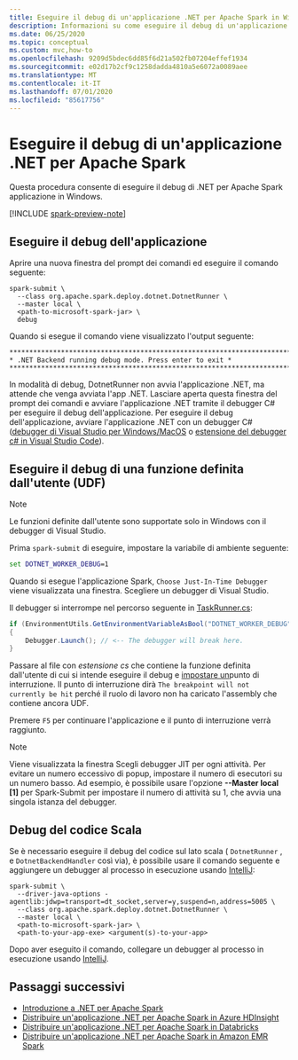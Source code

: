```yaml
---
title: Eseguire il debug di un'applicazione .NET per Apache Spark in Windows
description: Informazioni su come eseguire il debug di un'applicazione .NET per Apache Spark in Windows.
ms.date: 06/25/2020
ms.topic: conceptual
ms.custom: mvc,how-to
ms.openlocfilehash: 9209d5bdec6dd85f6d21a502fb07204effef1934
ms.sourcegitcommit: e02d17b2cf9c1258dadda4810a5e6072a0089aee
ms.translationtype: MT
ms.contentlocale: it-IT
ms.lasthandoff: 07/01/2020
ms.locfileid: "85617756"
---
```

# <a name="debug-a-net-for-apache-spark-application"></a>Eseguire il debug di un'applicazione .NET per Apache Spark

Questa procedura consente di eseguire il debug di .NET per Apache Spark applicazione in Windows.

[!INCLUDE [spark-preview-note](../../../includes/spark-preview-note.md)]

## <a name="debug-your-application"></a>Eseguire il debug dell'applicazione

Aprire una nuova finestra del prompt dei comandi ed eseguire il comando seguente:

```shell
spark-submit \
  --class org.apache.spark.deploy.dotnet.DotnetRunner \
  --master local \
  <path-to-microsoft-spark-jar> \
  debug
```

Quando si esegue il comando viene visualizzato l'output seguente:

```console
***********************************************************************
* .NET Backend running debug mode. Press enter to exit *
***********************************************************************
```

In modalità di debug, DotnetRunner non avvia l'applicazione .NET, ma attende che venga avviata l'app .NET. Lasciare aperta questa finestra del prompt dei comandi e avviare l'applicazione .NET tramite il debugger C# per eseguire il debug dell'applicazione. Per eseguire il debug dell'applicazione, avviare l'applicazione .NET con un debugger C# ([debugger di Visual Studio per Windows/MacOS](https://visualstudio.microsoft.com/vs/) o [estensione del debugger c# in Visual Studio Code](https://code.visualstudio.com/Docs/editor/debugging)).

## <a name="debug-a-user-defined-function-udf"></a>Eseguire il debug di una funzione definita dall'utente (UDF)

> [!NOTE]
> Le funzioni definite dall'utente sono supportate solo in Windows con il debugger di Visual Studio.

Prima `spark-submit` di eseguire, impostare la variabile di ambiente seguente:

```bat
set DOTNET_WORKER_DEBUG=1
```

Quando si esegue l'applicazione Spark, `Choose Just-In-Time Debugger` viene visualizzata una finestra. Scegliere un debugger di Visual Studio.

Il debugger si interrompe nel percorso seguente in [TaskRunner.cs](https://github.com/dotnet/spark/blob/5e9c08b430b4bc56b5f42252c4b73437377afaed/src/csharp/Microsoft.Spark.Worker/TaskRunner.cs#L52):

```csharp
if (EnvironmentUtils.GetEnvironmentVariableAsBool("DOTNET_WORKER_DEBUG"))
{
    Debugger.Launch(); // <-- The debugger will break here.
}
```

Passare al file con *estensione cs* che contiene la funzione definita dall'utente di cui si intende eseguire il debug e [impostare un](https://docs.microsoft.com/visualstudio/debugger/using-breakpoints?view=vs-2019)punto di interruzione. Il punto di interruzione dirà `The breakpoint will not currently be hit` perché il ruolo di lavoro non ha caricato l'assembly che contiene ancora UDF.

Premere `F5` per continuare l'applicazione e il punto di interruzione verrà raggiunto.

> [!NOTE]
> Viene visualizzata la finestra Scegli debugger JIT per ogni attività. Per evitare un numero eccessivo di popup, impostare il numero di esecutori su un numero basso. Ad esempio, è possibile usare l'opzione **--Master local [1]** per Spark-Submit per impostare il numero di attività su 1, che avvia una singola istanza del debugger.

## <a name="debug-scala-code"></a>Debug del codice Scala

Se è necessario eseguire il debug del codice sul lato scala ( `DotnetRunner` , e `DotnetBackendHandler` così via), è possibile usare il comando seguente e aggiungere un debugger al processo in esecuzione usando [IntelliJ](https://www.jetbrains.com/help/idea/attaching-to-local-process.html):

```shell
spark-submit \
  --driver-java-options -agentlib:jdwp=transport=dt_socket,server=y,suspend=n,address=5005 \
  --class org.apache.spark.deploy.dotnet.DotnetRunner \
  --master local \
  <path-to-microsoft-spark-jar> \
  <path-to-your-app-exe> <argument(s)-to-your-app>
```

Dopo aver eseguito il comando, collegare un debugger al processo in esecuzione usando [IntelliJ](https://www.jetbrains.com/help/idea/attaching-to-local-process.html).

## <a name="next-steps"></a>Passaggi successivi

* [Introduzione a .NET per Apache Spark](../tutorials/get-started.md)
* [Distribuire un'applicazione .NET per Apache Spark in Azure HDInsight](../tutorials/hdinsight-deployment.md)
* [Distribuire un'applicazione .NET per Apache Spark in Databricks](../tutorials/databricks-deployment.md)
* [Distribuire un'applicazione .NET per Apache Spark in Amazon EMR Spark](../tutorials/amazon-emr-spark-deployment.md)
